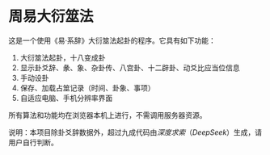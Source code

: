 # 周易大衍筮法

这是一个使用《易·系辞》大衍筮法起卦的程序。它具有如下功能：

1. 大衍筮法起卦，十八变成卦
2. 显示卦爻辞、彖、象、杂卦传、八宫卦、十二辟卦、动爻比应当位信息
3. 手动设卦
4. 保存、加载占筮记录（时间、卦象、事项）
5. 自适应电脑、手机分辨率界面

所有算法和功能均在浏览器本机上进行，不需调用服务器资源。

说明：本项目除卦爻辞数据外，超过九成代码由*深度求索*（*DeepSeek*）生成，请用户自行判断。
